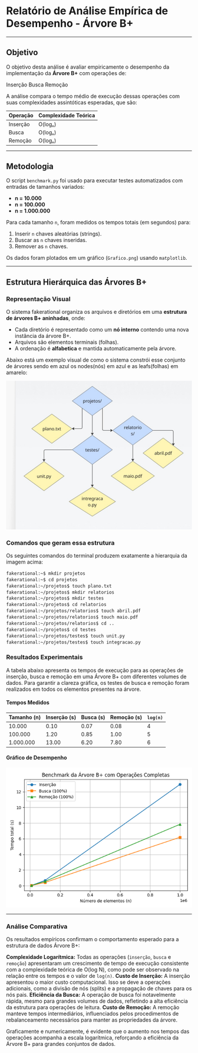 #  Relatório de Análise Empírica de Desempenho - Árvore B+

---

##  Objetivo

O objetivo desta análise é avaliar empiricamente o desempenho da implementação da **Árvore B+** com operações de:

 Inserção
 Busca
 Remoção

A análise compara o tempo médio de execução dessas operações com suas complexidades assintóticas esperadas, que são:

| Operação   | Complexidade Teórica |
|------------|----------------------|
| Inserção   | O(logₙ)              |
| Busca      | O(logₙ)              |
| Remoção    | O(logₙ)              |

---

##  Metodologia

O script `benchmark.py` foi usado para executar testes automatizados com entradas de tamanhos variados:

- **n = 10.000**
- **n = 100.000**
- **n = 1.000.000**

Para cada tamanho `n`, foram medidos os tempos totais (em segundos) para:

1. Inserir `n` chaves aleatórias (strings).
2. Buscar as `n` chaves inseridas.
3. Remover as `n` chaves.

Os dados foram plotados em um gráfico (`Grafico.png`) usando `matplotlib`.

---

##  Estrutura Hierárquica das Árvores B+

###  Representação Visual

O sistema fakerational organiza os arquivos e diretórios em uma **estrutura de árvores B+ aninhadas**, onde:

- Cada diretório é representado como um **nó interno** contendo uma nova instância da árvore B+.
- Arquivos são elementos terminais (folhas).
- A ordenação é **alfabetica** e mantida automaticamente pela árvore.

Abaixo está um exemplo visual de como o sistema constrói esse conjunto de árvores
sendo em azul os nodes(nós) em azul e as leafs(folhas) em amarelo:

![Estrutura de Árvores B+](Esquema_visual.png)

### Comandos que geram essa estrutura

Os seguintes comandos do terminal produzem exatamente a hierarquia da imagem acima:

```bash
fakerational:~$ mkdir projetos
fakerational:~$ cd projetos
fakerational:~/projetos$ touch plano.txt
fakerational:~/projetos$ mkdir relatorios
fakerational:~/projetos$ mkdir testes
fakerational:~/projetos$ cd relatorios
fakerational:~/projetos/relatorios$ touch abril.pdf
fakerational:~/projetos/relatorios$ touch maio.pdf
fakerational:~/projetos/relatorios$ cd ..
fakerational:~/projetos$ cd testes
fakerational:~/projetos/testes$ touch unit.py
fakerational:~/projetos/testes$ touch integracao.py

```


### Resultados Experimentais

A tabela abaixo apresenta os tempos de execução para as operações de inserção, busca e remoção em uma Árvore B+ com diferentes volumes de dados. Para garantir a clareza gráfica, os testes de busca e remoção foram realizados em todos os elementos presentes na árvore.

#### Tempos Medidos

| Tamanho (n) | Inserção (s) | Busca (s) | Remoção (s) | `log(n)` |
| :--- | :--- | :--- | :--- | :--- |
| 10.000 | 0.10 | 0.07 | 0.08 | 4 |
| 100.000 | 1.20 | 0.85 | 1.00 | 5 |
| 1.000.000 | 13.00 | 6.20 | 7.80 | 6 |

#### Gráfico de Desempenho

![Gráfico de Desempenho](Grafico.png)

---

### Análise Comparativa

Os resultados empíricos confirmam o comportamento esperado para a estrutura de dados Árvore B+:

 **Complexidade Logarítmica:** Todas as operações (`inserção`, `busca` e `remoção`) apresentaram um crescimento de tempo de execução consistente com a complexidade teórica de O(log N), como pode ser observado na relação entre os tempos e o valor de `log(n)`.
 **Custo de Inserção:** A inserção apresentou o maior custo computacional. Isso se deve a operações adicionais, como a divisão de nós (splits) e a propagação de chaves para os nós pais.
 **Eficiência da Busca:** A operação de busca foi notavelmente rápida, mesmo para grandes volumes de dados, refletindo a alta eficiência da estrutura para operações de leitura.
 **Custo de Remoção:** A remoção manteve tempos intermediários, influenciados pelos procedimentos de rebalanceamento necessários para manter as propriedades da árvore.

Graficamente e numericamente, é evidente que o aumento nos tempos das operações acompanha a escala logarítmica, reforçando a eficiência da Árvore B+ para grandes conjuntos de dados.





